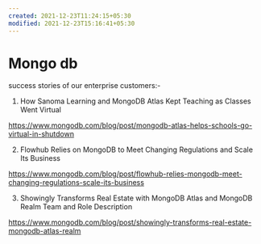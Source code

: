 ```yaml
---
created: 2021-12-23T11:24:15+05:30
modified: 2021-12-23T15:16:41+05:30
---
```


# Mongo db

success stories of our enterprise customers:-

1. How Sanoma Learning and MongoDB Atlas Kept Teaching as Classes Went Virtual

https://www.mongodb.com/blog/post/mongodb-atlas-helps-schools-go-virtual-in-shutdown


2. Flowhub Relies on MongoDB to Meet Changing Regulations and Scale Its Business

https://www.mongodb.com/blog/post/flowhub-relies-mongodb-meet-changing-regulations-scale-its-business

3. Showingly Transforms Real Estate with MongoDB Atlas and MongoDB Realm
Team and Role Description

https://www.mongodb.com/blog/post/showingly-transforms-real-estate-mongodb-atlas-realm
